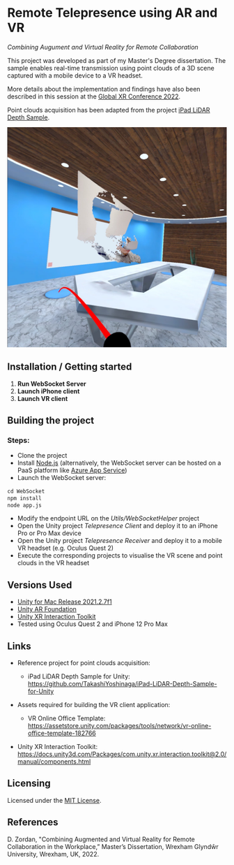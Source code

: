 # Remote Telepresence using AR and VR
*Combining Augument and Virtual Reality for Remote Collaboration*

This project was developed as part of my Master's Degree dissertation.
The sample enables real-time transmission using point clouds of a 3D scene captured with a mobile device to a VR headset.

More details about the implementation and findings have also been described in this session at the [Global XR Conference 2022](https://www.youtube.com/watch?v=fLJ_pID_-cA).

Point clouds acquisition has been adapted from the project [iPad LiDAR Depth Sample](https://github.com/TakashiYoshinaga/iPad-LiDAR-Depth-Sample-for-Unity).

![Screenshot](images/remote_telepresence.jpg)

## Installation / Getting started

1. **Run WebSocket Server**
2. **Launch iPhone client**
3. **Launch VR client**

## Building the project

### Steps:
- Clone the project
- Install [Node.js](https://nodejs.org/en/) (alternatively, the WebSocket server can be hosted on a PaaS platform like [Azure App Service](https://azure.microsoft.com/en-gb/services/app-service/))
- Launch the WebSocket server:
```
cd WebSocket
npm install
node app.js
```
- Modify the endpoint URL on the *Utils/WebSocketHelper* project
- Open the Unity project *Telepresence Client* and deploy it to an iPhone Pro or Pro Max device
- Open the Unity project *Telepresence Receiver* and deploy it to a mobile VR headset (e.g. Oculus Quest 2)
- Execute the corresponding projects to visualise the VR scene and point clouds in the VR headset

## Versions Used
- [Unity for Mac Release 2021.2.7f1](https://unity3d.com/unity/whats-new/2021.2.7)
- [Unity AR Foundation](https://docs.unity3d.com/Packages/com.unity.xr.arfoundation@4.1/manual/index.html)
- [Unity XR Interaction Toolkit](https://docs.unity3d.com/Packages/com.unity.xr.interaction.toolkit@0.9/manual/index.html)
- Tested using Oculus Quest 2 and iPhone 12 Pro Max

## Links
- Reference project for point clouds acquisition:
  - iPad LiDAR Depth Sample for Unity: https://github.com/TakashiYoshinaga/iPad-LiDAR-Depth-Sample-for-Unity

- Assets required for building the VR client application:
  - VR Online Office Template: https://assetstore.unity.com/packages/tools/network/vr-online-office-template-182766

- Unity XR Interaction Toolkit: https://docs.unity3d.com/Packages/com.unity.xr.interaction.toolkit@2.0/manual/components.html

## Licensing
Licensed under the [MIT License](./LICENSE).

## References
D. Zordan, "Combining Augmented and Virtual Reality for Remote Collaboration in the Workplace,”
Master’s Dissertation, Wrexham Glyndŵr University, Wrexham, UK, 2022.


